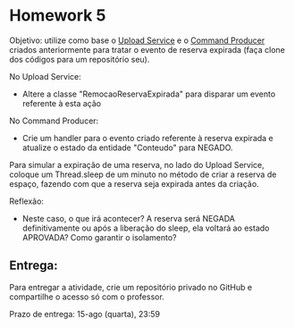 # Homework 5

Objetivo: utilize como base o [Upload Service](https://github.com/diegoep/PWEB2/blob/master/sourcecode/UploadService/) e o [Command Producer](https://github.com/diegoep/PWEB2/blob/master/sourcecode/command-producer/) criados anteriormente para tratar o evento de reserva expirada (faça clone dos códigos para um repositório seu).

No Upload Service:
* Altere a classe "RemocaoReservaExpirada" para disparar um evento referente à esta ação

No Command Producer:
* Crie um handler para o evento criado referente à reserva expirada e atualize o estado da entidade "Conteudo" para NEGADO.

Para simular a expiração de uma reserva, no lado do Upload Service, coloque um Thread.sleep de um minuto no método de criar a reserva de espaço, fazendo com que a reserva seja expirada antes da criação.

Reflexão:
* Neste caso, o que irá acontecer? A reserva será NEGADA definitivamente ou após a liberação do sleep, ela voltará ao estado APROVADA? Como garantir o isolamento?

## Entrega:
Para entregar a atividade, crie um repositório privado no GitHub e compartilhe o acesso só com o professor.

Prazo de entrega:
15-ago (quarta), 23:59
